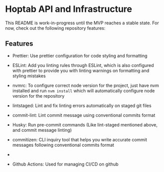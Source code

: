 # Hoptab API and Infrastructure

This README is work-in-progress until the MVP reaches a stable state. For now, check out the following repository features:

## Features


* Prettier: Use prettier configuration for code styling and formatting
* ESLint: Add you linting rules through ESLint, which is also configured with prettier to provide you with linting warnings on formatting and styling mistakes
* nvmrc: To configure correct node version for the project, just have nvm installed and run `nvm install` which will automatically configure node version for the repository
* lintstaged: Lint and fix linting errors automatically on staged git files
* commit-lint: Lint commit message using conventional commits format
* Husky: Run pre-commit commands (Like lint-staged mentioned above, and commit message linting)
* commitizen: CLI inquiry tool that helps you write accurate commit messages following conventional commits format
*

* Github Actions: Used for managing CI/CD on github
